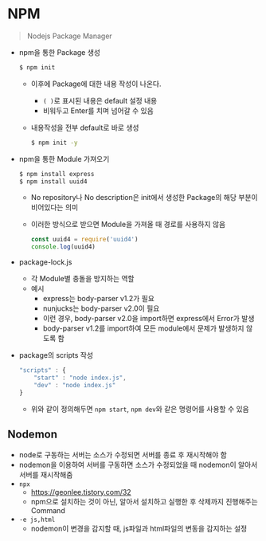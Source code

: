 # NPM

> Nodejs Package Manager

* npm을 통한 Package 생성

  ```bash
  $ npm init
  ```

  * 이후에 Package에 대한 내용 작성이 나온다.

    * `( )`로 표시된 내용은 default 설정 내용
    * 비워두고 Enter를 치며 넘어갈 수 있음

  * 내용작성을 전부 default로 바로 생성

    ```bash
    $ npm init -y
    ```

* npm을 통한 Module 가져오기

  ```bash
  $ npm install express
  $ npm install uuid4
  ```

  * No repository나 No description은 init에서 생성한 Package의 해당 부분이 비어있다는 의미

  * 이러한 방식으로 받으면 Module을 가져올 때 경로를 사용하지 않음

    ```js
    const uuid4 = require('uuid4')
    console.log(uuid4)
    ```

* package-lock.js

  * 각 Module별 충돌을 방지하는 역할
  * 예시
    * express는 body-parser v1.2가 필요
    * nunjucks는 body-parser v2.0이 필요
    * 이런 경우, body-parser v2.0을 import하면 express에서 Error가 발생
    * body-parser v1.2를 import하여 모든 module에서 문제가 발생하지 않도록 함

* package의 scripts 작성

  ```js
  "scripts" : {
      "start" : "node index.js",
      "dev" : "node index.js"
  }
  ```

  * 위와 같이 정의해두면 `npm start`, `npm dev`와 같은 명령어를 사용할 수 있음

## Nodemon

* node로 구동하는 서버는 소스가 수정되면 서버를 종료 후 재시작해야 함
* nodemon을 이용하여 서버를 구동하면 소스가 수정되었을 때 nodemon이 알아서 서버를 재시작해줌
* `npx`
  * https://geonlee.tistory.com/32
  * npm으로 설치하는 것이 아닌, 알아서 설치하고 실행한 후 삭제까지 진행해주는 Command
* `-e js,html`
  * nodemon이 변경을 감지할 때, js파일과 html파일의 변동을 감지하는 설정
